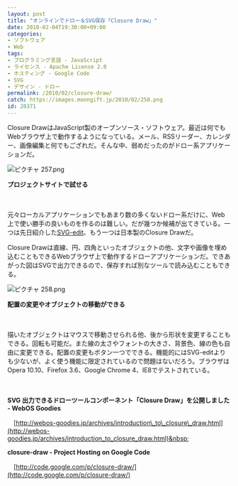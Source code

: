 ```yaml
---
layout: post
title: "オンラインでドロー＆SVG保存「Closure Draw」"
date: 2010-02-04T19:30:00+09:00
categories:
- ソフトウェア
- Web
tags: 
- プログラミング言語 - JavaScript
- ライセンス - Apache License 2.0
- ホスティング - Google Code
- SVG
- デザイン - ドロー
permalink: /2010/02/closure-draw/
catch: https://images.moongift.jp/2010/02/258.png
id: 20371
---
```

Closure DrawはJavaScript製のオープンソース・ソフトウェア。最近は何でもWebブラウザ上で動作するようになっている。メール、RSSリーダー、カレンダー、画像編集と何でもござれだ。そんな中、弱めだったのがドロー系アプリケーションだ。

  

![ピクチャ 257.png](https://images.moongift.jp/2010/02/257.png)  
  
**プロジェクトサイトで試せる**

  

　

  

元々ローカルアプリケーションでもあまり数の多くないドロー系だけに、Web上で使い勝手の良いものを作るのは難しい。だが幾つか候補が出てきている。一つは先日紹介した[SVG-edit](http://www.moongift.jp/2010/01/svg-edit/)、もう一つは日本製のClosure Drawだ。

  
<!--more-->

Closure Drawは直線、円、四角といったオブジェクトの他、文字や画像を埋め込むこともできるWebブラウザ上で動作するドローアプリケーションだ。できあがった図はSVGで出力できるので、保存すれば別なツールで読み込むこともできる。

  

![ピクチャ 258.png](https://images.moongift.jp/2010/02/258.png)  
  
**配置の変更やオブジェクトの移動ができる**

  

　

  

描いたオブジェクトはマウスで移動させられる他、後から形状を変更することもできる。回転も可能だ。また線の太さやフォントの大きさ、背景色、線の色も自由に変更できる。配置の変更もボタン一つでできる。機能的にはSVG-editよりも少ないが、よく使う機能に限定されているので問題はないだろう。ブラウザはOpera 10.10、Firefox 3.6、Google Chrome 4、IE8でテストされている。

  

　

  

**SVG 出力できるドローツールコンポーネント「Closure Draw」を公開しました - WebOS Goodies**  
  
　[http://webos-goodies.jp/archives/introduction\_to\_closure\_draw.html](http://webos-goodies.jp/archives/introduction_to_closure_draw.html)&nbsp;&nbsp;

  

**closure-draw - Project Hosting on Google Code**  
  
　[http://code.google.com/p/closure-draw/](http://code.google.com/p/closure-draw/)

  
